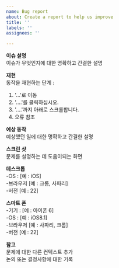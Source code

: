 ```yaml
---
name: Bug report
about: Create a report to help us improve
title: ''
labels: ''
assignees: ''

---
```


**이슈 설명**  
이슈가 무엇인지에 대한 명확하고 간결한 설명  

**재현**  
동작을 재현하는 단계 :  
1. '...'로 이동  
2. '....'를 클릭하십시오.  
3. '....'까지 아래로 스크롤합니다.  
4. 오류 참조  

**예상 동작**  
예상했던 일에 대한 명확하고 간결한 설명  

**스크린 샷**  
문제를 설명하는 데 도움이되는 화면  

**데스크톱**  
 -OS : [예 : iOS]  
 -브라우저 [예 : 크롬, 사파리]  
 -버전 [예 : 22]  

**스마트 폰**  
 -기기 : [예 : 아이폰 6]  
 -OS : [예 : iOS8.1]  
 -브라우저 [예 : 사파리, 크롬]  
 -버전 [예 : 22]  

**참고**  
문제에 대한 다른 컨텍스트 추가  
논의 또는 결정사항에 대한 기록  

